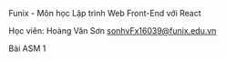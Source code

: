 Funix - Môn học Lập trình Web Front-End với React

Học viên: Hoàng Văn Sơn sonhvFx16039@funix.edu.vn

Bài ASM 1

